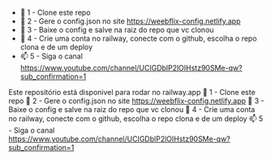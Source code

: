 - 👋 1 - Clone este repo
- 👀 2 - Gere o config.json no site https://weebflix-config.netlify.app
- 🌱 3 - Baixe o config e salve na raiz do repo que vc clonou
- 💞️ 4 - Crie uma conta no railway, conecte com o github, escolha o repo clona e de um deploy
- 📫 5 - Siga o canal https://www.youtube.com/channel/UCIGDblP2lOIHstz90SMe-qw?sub_confirmation=1

<!---
ss-iptv/ss-iptv is a ✨ special ✨ repository because its `README.md` (this file) appears on your GitHub profile.
You can click the Preview link to take a look at your changes.
--->
Este reposítório está disponivel para rodar no railway.app
👋 1 - Clone este repo
👀 2 - Gere o config.json no site https://weebflix-config.netlify.app
🌱 3 - Baixe o config e salve na raiz do repo que vc clonou
💞️ 4 - Crie uma conta no railway, conecte com o github, escolha o repo clona e de um deploy
📫 5 - Siga o canal https://www.youtube.com/channel/UCIGDblP2lOIHstz90SMe-qw?sub_confirmation=1
<!---
ss-iptv/ss-iptv is a ✨ special ✨ repository because its `README.md` (this file) appears on your GitHub profile.
You can click the Preview link to take a look at your changes.
--->



